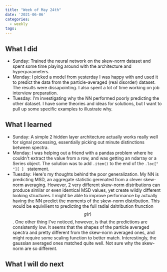 ```yaml
---
title: "Week of May 24th"
date: '2021-06-06'
categories:
  - weekly
tags:
---
```


## What I did
- Sunday: Trained the neural network on the skew-norm dataset and spent some time playing around with the architecture and hyperparameters.
- Monday: I picked a model from yesterday I was happy with and used it to predict the data from the particle-averaged (real disorder) dataset. The results were dissapointing. I also spent a lot of time working on job interview preparation.
- Tuesday: I'm investigating why the NN performed poorly predicting the other dataset. I have some theories and ideas for solutions, but I want to pull up some specific examples to illustrate why.

## What I learned
- Sunday: A simple 2 hidden layer architecture actually works really well for signal processing, essentially picking out minute distinctions between spectra.
- Monday: I was helping out a friend with a pandas problem where he couldn't extract the value from a row, and was getting an ndarray or a Series object. The solution was to add `.item()` to the end of the `.loc[" "][ ] ` statement.
- Tuesday: Here's my thoughts behind the poor generalization. My NN is predicting MSD, an aggregate statistic gerenated from a clever skew-norm averaging. However, 2 very different skew-norm distributions can produce similar or even identical MSD values, yet create wildly different looking structures. I might be able to improve performance by actually having the NN predict the moments of the skew-norm distribution. This would be equivilient to predicting the full radial dsitribution frunction $$g(r)$$. One other thing I've noticed, however, is that the predictions are consistently low. It seems that the shapes of the particle averaged spectra and pretty different from the skew-norm averaged ones, and might require some scaling function to better match. Interestingly, the gaussian averaged ones matched quite well. Not sure why the skew-norm are so different.

## What I will do next
